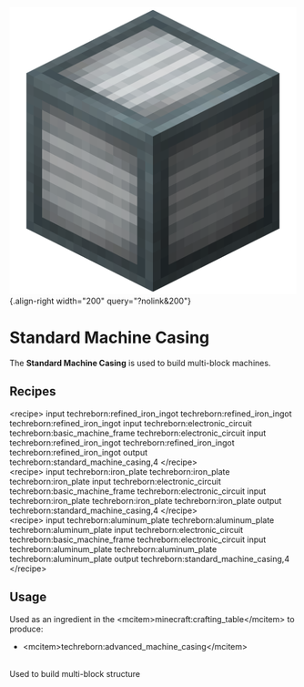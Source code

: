 ![Standard Machine Casing](/media/mods/techreborn/standard_machine_casing.png){.align-right width="200" query="?nolink&200"}

# Standard Machine Casing

The **Standard Machine Casing** is used to build multi-block machines.

## Recipes

\<recipe\> input techreborn:refined_iron_ingot techreborn:refined_iron_ingot techreborn:refined_iron_ingot input techreborn:electronic_circuit techreborn:basic_machine_frame techreborn:electronic_circuit input techreborn:refined_iron_ingot techreborn:refined_iron_ingot techreborn:refined_iron_ingot output techreborn:standard_machine_casing,4 \</recipe\>\
\<recipe\> input techreborn:iron_plate techreborn:iron_plate techreborn:iron_plate input techreborn:electronic_circuit techreborn:basic_machine_frame techreborn:electronic_circuit input techreborn:iron_plate techreborn:iron_plate techreborn:iron_plate output techreborn:standard_machine_casing,4 \</recipe\>\
\<recipe\> input techreborn:aluminum_plate techreborn:aluminum_plate techreborn:aluminum_plate input techreborn:electronic_circuit techreborn:basic_machine_frame techreborn:electronic_circuit input techreborn:aluminum_plate techreborn:aluminum_plate techreborn:aluminum_plate output techreborn:standard_machine_casing,4 \</recipe\>

## Usage

Used as an ingredient in the \<mcitem\>minecraft:crafting_table\</mcitem\> to produce:

- \<mcitem\>techreborn:advanced_machine_casing\</mcitem\>

\
Used to build multi-block structure
